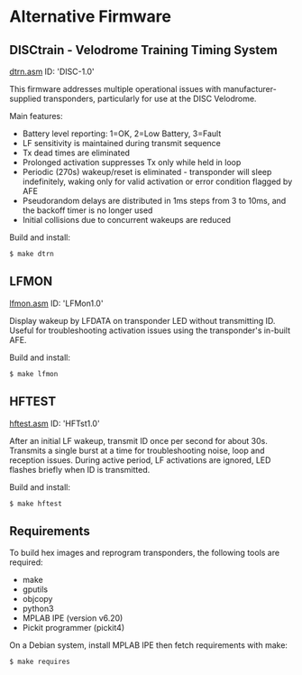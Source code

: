 # Alternative Firmware

## DISCtrain - Velodrome Training Timing System

[dtrn.asm](dtrn.asm) ID: 'DISC-1.0'

This firmware addresses multiple operational
issues with manufacturer-supplied transponders,
particularly for use at the DISC Velodrome.

Main features:

   - Battery level reporting: 1=OK, 2=Low Battery, 3=Fault
   - LF sensitivity is maintained during transmit sequence
   - Tx dead times are eliminated
   - Prolonged activation suppresses Tx only while held in loop
   - Periodic (270s) wakeup/reset is eliminated - transponder
     will sleep indefinitely, waking only for valid activation
     or error condition flagged by AFE
   - Pseudorandom delays are distributed in 1ms steps from 3 to 10ms,
     and the backoff timer is no longer used
   - Initial collisions due to concurrent wakeups are reduced

Build and install:

	$ make dtrn


## LFMON

[lfmon.asm](lfmon.asm) ID: 'LFMon1.0'

Display wakeup by LFDATA on transponder LED without
transmitting ID. Useful for troubleshooting activation
issues using the transponder's in-built AFE.

Build and install:

	$ make lfmon


## HFTEST

[hftest.asm](hftest.asm) ID: 'HFTst1.0'

After an initial LF wakeup, transmit ID once per
second for about 30s. Transmits a single burst
at a time for troubleshooting noise, loop and
reception issues. During active period, LF activations
are ignored, LED flashes briefly when ID is transmitted.

Build and install:

	$ make hftest


## Requirements

To build hex images and reprogram transponders, the following
tools are required:

   - make
   - gputils
   - objcopy
   - python3
   - MPLAB IPE (version v6.20)
   - Pickit programmer (pickit4)

On a Debian system, install MPLAB IPE
then fetch requirements with make:

	$ make requires

